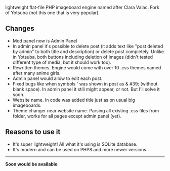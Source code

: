 lightweight flat-file PHP imageboard engine named after Clara Valac. Fork of Yotsuba (not this one that is very popular).

## Changes
- Mod panel now is Admin Panel
- In admin panel it's possible to delete post (it adds text like "post deleted by admin" to both title and description) or delete post completely. Unlike in Yotsuba, both buttons including deletion of images (didn't tested different type of media, but it should work too).
- Rewritten themes. Engine would come with over 10 .css themes named after many anime girls.
- Admin panel would allow to edit each post.
- Fixed bugs like when symbols ' was shown in post as & #39; (without blank space). In admin panel it still might appear, or not. But I'll solve it soon.
- Website name. In code was added title just as on usual big imageboards.
- Theme changer near website name. Parsing all existing .css files from folder, works for all pages except admin panel (yet).

## Reasons to use it
- It's super lightweight! All what it's using is SQLite database.
- It's modern and can be used on PHP8 and more newer versions.

---

**Soon would be available**
